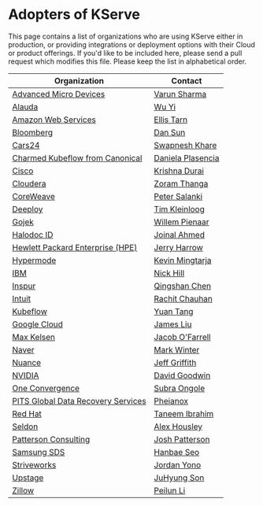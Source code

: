 # Adopters of KServe

This page contains a list of organizations who are using KServe either in production, or providing integrations or deployment options with their Cloud or product offerings. If you'd like to be included here, please send a pull request which modifies this file. Please keep the list in alphabetical order.

| Organization                                                            | Contact                                              |
|-------------------------------------------------------------------------|------------------------------------------------------|
| [Advanced Micro Devices](https://www.amd.com)                           | [Varun Sharma](https://github.com/varunsh-xilinx)    |
| [Alauda](https://www.alauda.io)                                         | [Wu Yi](https://github.com/typhoonzero)              |
| [Amazon Web Services](https://aws.amazon.com/)                          | [Ellis Tarn](https://github.com/ellistarn)           |
| [Bloomberg](https://www.bloomberg.com/)                                 | [Dan Sun](https://github.com/yuzisun)                |
| [Cars24](https://www.cars24.com/)                                       | [Swapnesh Khare](https://github.com/swapkh91)        |
| [Charmed Kubeflow from Canonical](https://charmed-kubeflow.io/)         | [Daniela Plasencia](https://github.com/dnplas)       |
| [Cisco](https://www.cisco.com/)                                         | [Krishna Durai](https://github.com/krishnadurai)     |
| [Cloudera](https://www.cloudera.com/)                                   | [Zoram Thanga](https://github.com/zoramt)            |
| [CoreWeave](https://coreweave.com/)                                     | [Peter Salanki](https://github.com/salanki)          |
| [Deeploy](https://deeploy.ml)                                           | [Tim Kleinloog](https://github.com/TimKleinloog)     |
| [Gojek](https://www.gojek.com/)                                         | [Willem Pienaar](https://github.com/woop)            |
| [Halodoc ID](https://halodoc.com/)                                      | [Joinal Ahmed](https://github.com/joinal-ahmed)      |
| [Hewlett Packard Enterprise (HPE)](https://www.hpe.com/)                | [Jerry Harrow](https://github.com/jerryharrow)       |
| [Hypermode](https://hypermode.com/)                                     | [Kevin Mingtarja](https://github.com/kevinmingtarja) |
| [IBM](https://www.ibm.com/)                                             | [Nick Hill](https://github.com/njhill)               |
| [Inspur](https://www.inspur.com/)                                       | [Qingshan Chen](https://github.com/iamlovingit)      |
| [Intuit](https://www.intuit.com/)                                       | [Rachit Chauhan](https://github.com/rachitchauhan43) |
| [Kubeflow](https://www.kubeflow.org/)                                   | [Yuan Tang](https://github.com/terrytangyuan)        |
| [Google Cloud](https://www.kubeflow.org/docs/distributions/gke/)        | [James Liu](https://github.com/zijianjoy)            |
| [Max Kelsen](https://www.maxkelsen.com/)                                | [Jacob O'Farrell](https://github.com/ofaz)           |
| [Naver](https://www.navercorp.com/en)                                   | [Mark Winter](https://github.com/markwinter)         |
| [Nuance](https://www.nuance.com/)                                       | [Jeff Griffith](https://github.com/jeffgriffith)     |
| [NVIDIA](https://www.nvidia.com/en-us/)                                 | [David Goodwin](https://github.com/deadeyegoodwin)   |
| [One Convergence](https://dkube.io/)                                    | [Subra Ongole](https://github.com/songole)           |
| [PITS Global Data Recovery Services](https://www.pitsdatarecovery.net/) | [Pheianox](https://github.com/pheianox)              |
| [Red Hat](https://www.redhat.com/)                                      | [Taneem Ibrahim](https://github.com/taneem-ibrahim)  |
| [Seldon](https://www.seldon.io/)                                        | [Alex Housley](https://github.com/ahousley)          |
| [Patterson Consulting](http://www.pattersonconsultingtn.com/)           | [Josh Patterson](https://github.com/jpatanooga)      |
| [Samsung SDS](https://www.samsungsds.com/)                              | [Hanbae Seo](https://github.com/jazzsir)             |
| [Striveworks](https://striveworks.us/)                                  | [Jordan Yono](https://github.com/jyono)              |
| [Upstage](https://www.upstage.ai/)                                      | [JuHyung Son](https://github.com/JuHyung-Son)        |
| [Zillow](https://www.zillow.com/)                                       | [Peilun Li](https://github.com/Peilun-Li)            |

